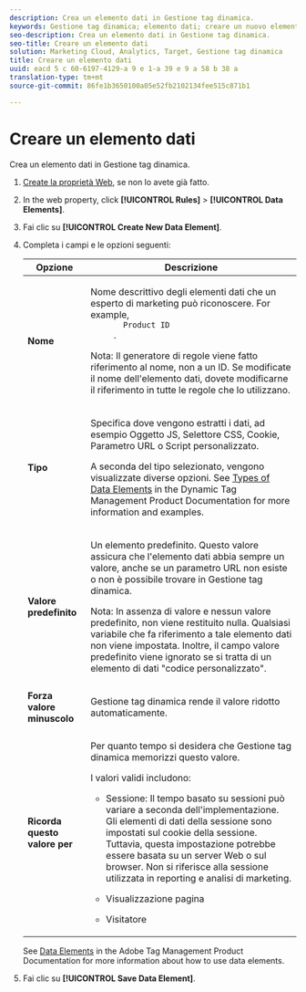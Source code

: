 ```yaml
---
description: Crea un elemento dati in Gestione tag dinamica.
keywords: Gestione tag dinamica; elemento dati; creare un nuovo elemento dati; name; type; valore predefinito; forza il valore minuscolo; ricorda questo valore
seo-description: Crea un elemento dati in Gestione tag dinamica.
seo-title: Creare un elemento dati
solution: Marketing Cloud, Analytics, Target, Gestione tag dinamica
title: Creare un elemento dati
uuid: eacd 5 c 60-6197-4129-a 9 e 1-a 39 e 9 a 58 b 38 a
translation-type: tm+mt
source-git-commit: 86fe1b3650100a05e52fb2102134fee515c871b1

---
```



# Creare un elemento dati

Crea un elemento dati in Gestione tag dinamica.

1. [Create la proprietà Web](../../implement/c-implement-with-dtm/t-create-web-property.md#task_960467FBB7A54499AC228CB3AA3C4123), se non lo avete già fatto.
1. In the web property, click **[!UICONTROL Rules]** &gt; **[!UICONTROL Data Elements]**.
1. Fai clic su **[!UICONTROL Create New Data Element]**.
1. Completa i campi e le opzioni seguenti:

   <table id="choicetable_681F7D5B86534FF0B6DB67E117B8E381"> 
    <thead class="chhead sthead"> 
      <th class="choptionhd"> Opzione</th> 
      <th class="chdeschd"> Descrizione</th> 
    </thead> 
    <tr class="chrow strow"> 
      <td class="choption"><strong>Nome</strong></td> 
      <td class="chdesc stentry"> <p>Nome descrittivo degli elementi dati che un esperto di marketing può riconoscere. For example, 
        <code>
          Product ID
        </code>. </p> <p> <p>Nota: Il generatore di regole viene fatto riferimento al nome, non a un ID. Se modificate il nome dell'elemento dati, dovete modificarne il riferimento in tutte le regole che lo utilizzano. </p> </p> </td> 
    </tr> 
    <tr class="chrow strow"> 
      <td class="choption"><strong>Tipo</strong></td> 
      <td class="chdesc stentry"> <p> Specifica dove vengono estratti i dati, ad esempio Oggetto JS, Selettore CSS, Cookie, Parametro URL o Script personalizzato. </p> <p>A seconda del tipo selezionato, vengono visualizzate diverse opzioni. See <a href="https://marketing.adobe.com/resources/help/en_US/dtm/data_elements.html" format="html" scope="external"> Types of Data Elements</a> in the Dynamic Tag Management Product Documentation for more information and examples. </p> </td> 
    </tr> 
    <tr class="chrow strow"> 
      <td class="choption"><strong>Valore predefinito</strong></td> 
      <td class="chdesc stentry"> <p>Un elemento predefinito. Questo valore assicura che l'elemento dati abbia sempre un valore, anche se un parametro URL non esiste o non è possibile trovare in Gestione tag dinamica. </p> <p> <p>Nota: In assenza di valore e nessun valore predefinito, non viene restituito nulla. Qualsiasi variabile che fa riferimento a tale elemento dati non viene impostata. Inoltre, il campo valore predefinito viene ignorato se si tratta di un elemento di dati "codice personalizzato". </p> </p> </td> 
    </tr> 
    <tr class="chrow strow"> 
      <td class="choption"><strong>Forza valore minuscolo</strong></td> 
      <td class="chdesc stentry"> <p>Gestione tag dinamica rende il valore ridotto automaticamente. </p> </td> 
    </tr> 
    <tr class="chrow strow"> 
      <td class="choption"><strong>Ricorda questo valore per</strong></td> 
      <td class="chdesc stentry"> <p>Per quanto tempo si desidera che Gestione tag dinamica memorizzi questo valore. </p> <p> I valori validi includono: </p> 
      <ul id="ul_52F6CD8FC22942208F3F45492E914104"> 
        <li id="li_32E4366C5B2E46D788CD8478620FE3E0"> <p>Sessione: Il tempo basato su sessioni può variare a seconda dell'implementazione. Gli elementi di dati della sessione sono impostati sul cookie della sessione. Tuttavia, questa impostazione potrebbe essere basata su un server Web o sul browser. Non si riferisce alla sessione utilizzata in reporting e analisi di marketing. </p> </li> 
        <li id="li_8A944564BF7643E4B21F0EF2394B3FE8"> <p>Visualizzazione pagina </p> </li> 
        <li id="li_5C8A2F2392FD475AA89DDA7D5B5CF88B"> <p>Visitatore </p> </li> 
      </ul> </td> 
    </tr> 
   </table>

   See [Data Elements](https://marketing.adobe.com/resources/help/en_US/dtm/data_elements.html) in the Adobe Tag Management Product Documentation for more information about how to use data elements.
1. Fai clic su **[!UICONTROL Save Data Element]**.
